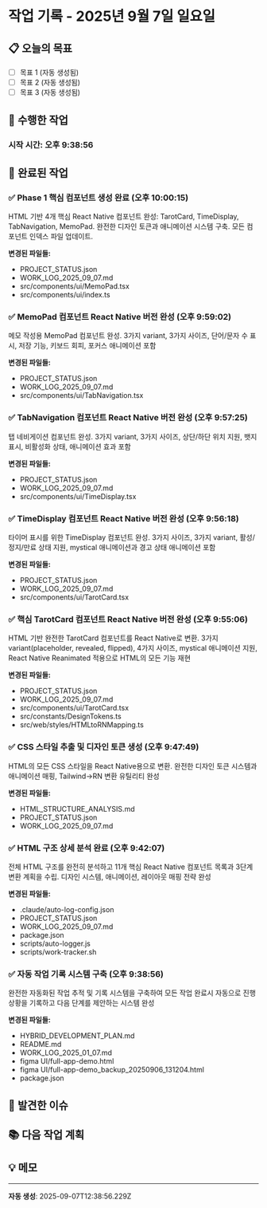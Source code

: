 # 작업 기록 - 2025년 9월 7일 일요일

## 📋 오늘의 목표
- [ ] 목표 1 (자동 생성됨)
- [ ] 목표 2 (자동 생성됨)
- [ ] 목표 3 (자동 생성됨)

## 🔧 수행한 작업

### 시작 시간: 오후 9:38:56

## 🎯 완료된 작업
<!-- 자동 기록 영역 -->
### ✅ Phase 1 핵심 컴포넌트 생성 완료 (오후 10:00:15)
HTML 기반 4개 핵심 React Native 컴포넌트 완성: TarotCard, TimeDisplay, TabNavigation, MemoPad. 완전한 디자인 토큰과 애니메이션 시스템 구축. 모든 컴포넌트 인덱스 파일 업데이트.

**변경된 파일들:**
- PROJECT_STATUS.json
- WORK_LOG_2025_09_07.md
- src/components/ui/MemoPad.tsx
- src/components/ui/index.ts


### ✅ MemoPad 컴포넌트 React Native 버전 완성 (오후 9:59:02)
메모 작성용 MemoPad 컴포넌트 완성. 3가지 variant, 3가지 사이즈, 단어/문자 수 표시, 저장 기능, 키보드 회피, 포커스 애니메이션 포함

**변경된 파일들:**
- PROJECT_STATUS.json
- WORK_LOG_2025_09_07.md
- src/components/ui/TabNavigation.tsx


### ✅ TabNavigation 컴포넌트 React Native 버전 완성 (오후 9:57:25)
탭 네비게이션 컴포넌트 완성. 3가지 variant, 3가지 사이즈, 상단/하단 위치 지원, 뱃지 표시, 비활성화 상태, 애니메이션 효과 포함

**변경된 파일들:**
- PROJECT_STATUS.json
- WORK_LOG_2025_09_07.md
- src/components/ui/TimeDisplay.tsx


### ✅ TimeDisplay 컴포넌트 React Native 버전 완성 (오후 9:56:18)
타이머 표시를 위한 TimeDisplay 컴포넌트 완성. 3가지 사이즈, 3가지 variant, 활성/정지/만료 상태 지원, mystical 애니메이션과 경고 상태 애니메이션 포함

**변경된 파일들:**
- PROJECT_STATUS.json
- WORK_LOG_2025_09_07.md
- src/components/ui/TarotCard.tsx


### ✅ 핵심 TarotCard 컴포넌트 React Native 버전 완성 (오후 9:55:06)
HTML 기반 완전한 TarotCard 컴포넌트를 React Native로 변환. 3가지 variant(placeholder, revealed, flipped), 4가지 사이즈, mystical 애니메이션 지원, React Native Reanimated 적용으로 HTML의 모든 기능 재현

**변경된 파일들:**
- PROJECT_STATUS.json
- WORK_LOG_2025_09_07.md
- src/components/ui/TarotCard.tsx
- src/constants/DesignTokens.ts
- src/web/styles/HTMLtoRNMapping.ts


### ✅ CSS 스타일 추출 및 디자인 토큰 생성 (오후 9:47:49)
HTML의 모든 CSS 스타일을 React Native용으로 변환. 완전한 디자인 토큰 시스템과 애니메이션 매핑, Tailwind→RN 변환 유틸리티 완성

**변경된 파일들:**
- HTML_STRUCTURE_ANALYSIS.md
- PROJECT_STATUS.json
- WORK_LOG_2025_09_07.md


### ✅ HTML 구조 상세 분석 완료 (오후 9:42:07)
전체 HTML 구조를 완전히 분석하고 11개 핵심 React Native 컴포넌트 목록과 3단계 변환 계획을 수립. 디자인 시스템, 애니메이션, 레이아웃 매핑 전략 완성

**변경된 파일들:**
- .claude/auto-log-config.json
- PROJECT_STATUS.json
- WORK_LOG_2025_09_07.md
- package.json
- scripts/auto-logger.js
- scripts/work-tracker.sh


### ✅ 자동 작업 기록 시스템 구축 (오후 9:38:56)
완전한 자동화된 작업 추적 및 기록 시스템을 구축하여 모든 작업 완료시 자동으로 진행상황을 기록하고 다음 단계를 제안하는 시스템 완성

**변경된 파일들:**
- HYBRID_DEVELOPMENT_PLAN.md
- README.md
- WORK_LOG_2025_01_07.md
- figma UI/full-app-demo.html
- figma UI/full-app-demo_backup_20250906_131204.html
- package.json



## 🐛 발견한 이슈
<!-- 이슈가 있다면 여기에 기록 -->

## 📚 다음 작업 계획
<!-- 자동 생성 영역 -->

## 💡 메모
<!-- 중요한 발견사항이나 아이디어 -->

---
**자동 생성**: 2025-09-07T12:38:56.229Z
